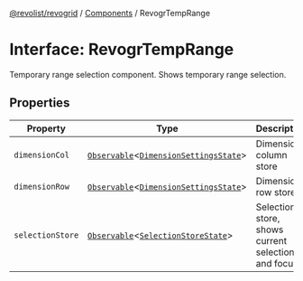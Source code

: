 [@revolist/revogrid](README.md) / [Components](Namespace.Components.md) / RevogrTempRange

# Interface: RevogrTempRange

Temporary range selection component. Shows temporary range selection.

## Properties

| Property | Type | Description | Defined in |
| ------ | ------ | ------ | ------ |
| `dimensionCol` | [`Observable`](TypeAlias.Observable.md)\<[`DimensionSettingsState`](Interface.DimensionSettingsState.md)\> | Dimension column store | [src/components.d.ts:646](https://github.com/revolist/revogrid/blob/a808f70a0d197fcea56d269b7334fbc41eb74c5d/src/components.d.ts#L646) |
| `dimensionRow` | [`Observable`](TypeAlias.Observable.md)\<[`DimensionSettingsState`](Interface.DimensionSettingsState.md)\> | Dimension row store | [src/components.d.ts:650](https://github.com/revolist/revogrid/blob/a808f70a0d197fcea56d269b7334fbc41eb74c5d/src/components.d.ts#L650) |
| `selectionStore` | [`Observable`](TypeAlias.Observable.md)\<[`SelectionStoreState`](TypeAlias.SelectionStoreState.md)\> | Selection store, shows current selection and focus | [src/components.d.ts:654](https://github.com/revolist/revogrid/blob/a808f70a0d197fcea56d269b7334fbc41eb74c5d/src/components.d.ts#L654) |
